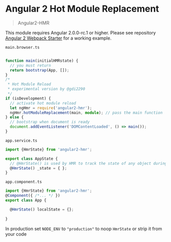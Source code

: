 # Angular 2 Hot Module Replacement
> Angular2-HMR


This module requires Angular 2.0.0-rc.1 or higher. Please see repository [Angular 2 Webpack Starter](https://github.com/angularclass/angular2-webpack-starter) for a working example. 

`main.browser.ts`
```typescript

function main(initialHMRstate) {
  // you must return
  return bootstrap(App, []);
}
/*
 * Hot Module Reload
 * experimental version by @gdi2290
 */
if (isDevelopment) {
  // activate hot module reload
  let ngHmr = require('angular2-hmr');
  ngHmr.hotModuleReplacement(main, module); // pass the main function
} else {
  // bootstrap when document is ready
  document.addEventListener('DOMContentLoaded', () => main());
}
```
`app.service.ts`
```typescript
import {HmrState} from 'angular2-hmr';

export class AppState {
  // @HmrState() is used by HMR to track the state of any object during a hot module replacement
  @HmrState() _state = { };
}
```

`app.component.ts`
```typescript
import {HmrState} from 'angular2-hmr';
@Component({ /*... */ })
export class App {

  @HmrState() localState = {};
    
}
```


In production set `NODE_ENV` to `"production"` to noop `HmrState` or strip it from your code
